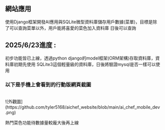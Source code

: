 <h2>網站應用</h2>
使用Django框架開發AI應用與SQLite微型資料庫儲存用戶數據(菜單)，目標是除了可以查詢菜單以外，用戶能將喜愛的菜色加入資料庫
日後可以查詢

<h2>2025/6/23進度 :</h2>
初步功能皆已上線，透過python django的model框架(ORM架構)存取資料庫，資料庫初期先使用
SQLite3這個輕量級的資料庫，日後將驗證mysql是否一樣可以使用<br>
<h3>以下是手機上會看到的行動版網頁截圖</h3>
<br>
![外觀圖](https://github.com/tyler5168/aichef_website/blob/main/ai_chef_mobile_dev.png)

熱門菜色功能待數據量較龐大後再上線


